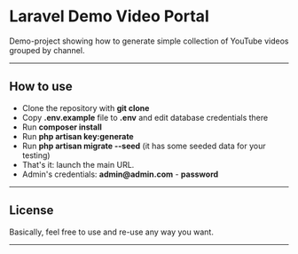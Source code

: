 # Laravel Demo Video Portal 

Demo-project showing how to generate simple collection of YouTube videos grouped by channel.

- - - - -

## How to use

- Clone the repository with __git clone__
- Copy __.env.example__ file to __.env__ and edit database credentials there
- Run __composer install__
- Run __php artisan key:generate__
- Run __php artisan migrate --seed__ (it has some seeded data for your testing)
- That's it: launch the main URL. 
- Admin's credentials: __admin@admin.com__ - __password__


- - - - -

## License

Basically, feel free to use and re-use any way you want.

- - - - -
